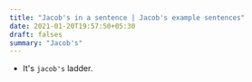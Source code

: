 ```yaml
---
title: "Jacob's in a sentence | Jacob's example sentences"
date: 2021-01-20T19:57:50+05:30
draft: falses
summary: "Jacob's"
---
```

- It's `jacob's` ladder.
                 
